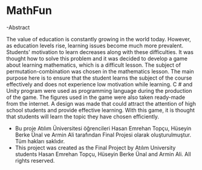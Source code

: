 # MathFun

-Abstract

The value of education is constantly growing in the world today. However, as education levels rise, learning issues become much more prevalent. Students' motivation to learn decreases along with these difficulties. It was thought how to solve this problem and it was decided to develop a game about learning mathematics, which is a difficult lesson. The subject of permutation-combination was chosen in the mathematics lesson. The main purpose here is to ensure that the student learns the subject of the course effectively and does not experience low motivation while learning. C # and Unity program were used as programming language during the production of the game. The figures used in the game were also taken ready-made from the internet. A design was made that could attract the attention of high school students and provide effective learning. With this game, it is thought that students will learn the topic they have chosen efficiently.

- Bu proje Atılım Üniversitesi öğrencileri Hasan Emrehan Topçu, Hüseyin Berke Ünal ve Armin Ali tarafından Final Projesi olarak oluşturulmuştur. 
Tüm hakları saklıdır.
- This project was created as the Final Project by Atılım University students Hasan Emrehan Topçu, Hüseyin Berke Ünal and Armin Ali.
All rights reserved. 
